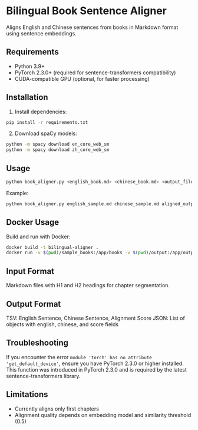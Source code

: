 # Bilingual Book Sentence Aligner

Aligns English and Chinese sentences from books in Markdown format using sentence embeddings.

## Requirements

- Python 3.9+
- PyTorch 2.3.0+ (required for sentence-transformers compatibility)
- CUDA-compatible GPU (optional, for faster processing)

## Installation

1. Install dependencies:

```bash
pip install -r requirements.txt
```

2. Download spaCy models:

```bash
python -m spacy download en_core_web_sm
python -m spacy download zh_core_web_sm
```

## Usage

```bash
python book_aligner.py <english_book.md> <chinese_book.md> <output_file> [--format tsv|json]
```

Example:

```bash
python book_aligner.py english_sample.md chinese_sample.md aligned_output.tsv
```

## Docker Usage

Build and run with Docker:

```bash
docker build -t bilingual-aligner .
docker run -v $(pwd)/sample_books:/app/books -v $(pwd)/output:/app/output bilingual-aligner books/english_sample.md books/chinese_sample.md output/aligned_output.tsv
```

## Input Format

Markdown files with H1 and H2 headings for chapter segmentation.

## Output Format

TSV: English Sentence, Chinese Sentence, Alignment Score
JSON: List of objects with english, chinese, and score fields

## Troubleshooting

If you encounter the error `module 'torch' has no attribute 'get_default_device'`, ensure you have PyTorch 2.3.0 or higher installed. This function was introduced in PyTorch 2.3.0 and is required by the latest sentence-transformers library.

## Limitations

- Currently aligns only first chapters
- Alignment quality depends on embedding model and similarity threshold (0.5)
